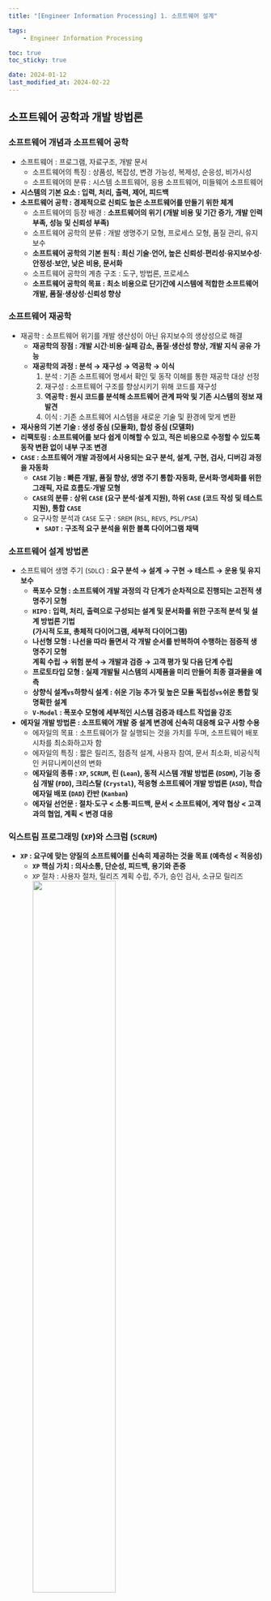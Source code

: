 ```yaml
---
title: "[Engineer Information Processing] 1. 소프트웨어 설계"

tags:
    - Engineer Information Processing

toc: true
toc_sticky: true

date: 2024-01-12
last_modified_at: 2024-02-22
---
```


## 소프트웨어 공학과 개발 방법론

### 소프트웨어 개념과 소프트웨어 공학

- 소프트웨어 : 프로그램, 자료구조, 개발 문서
  - 소프트웨어의 특징 : 상품성, 복잡성, 변경 가능성, 복제성, 순응성, 비가시성
  - 소프트웨어의 분류 : 시스템 소프트웨어, 응용 소프트웨어, 미들웨어 소프트웨어
- <b>시스템의 기본 요소 : 입력, 처리, 출력, 제어, 피드백</b>
- <b>소프트웨어 공학 : 경제적으로 신뢰도 높은 소프트웨어를 만들기 위한 체계</b>
  - 소프트웨어의 등장 배경 : <b>소프트웨어의 위기 (개발 비용 및 기간 증가, 개발 인력 부족, 성능 및 신뢰성 부족)</b>
  - 소프트웨어 공학의 분류 : 개발 생명주기 모형, 프로세스 모형, 품질 관리, 유지보수
  - <b>소프트웨어 공학의 기본 원칙 : 최신 기술·언어, 높은 신뢰성·편리성·유지보수성·안정성·보안, 낮은 비용, 문서화</b>
  - 소프트웨어 공학의 계층 구조 : 도구, 방법론, 프로세스
  - <b>소프트웨어 공학의 목표 : 최소 비용으로 단기간에 시스템에 적합한 소프트웨어 개발, 품질·생상성·신뢰성 향상</b>

### 소프트웨어 재공학

- 재공학 : 소프트웨어 위기를 개발 생산성이 아닌 유지보수의 생상성으로 해결
  - <b>재공학의 장점 : 개발 시간·비용·실패 감소, 품질·생산성 향상, 개발 지식 공유 가능</b>
  - <b>재공학의 과정 : 분석 → 재구성 → 역공학 → 이식</b>
    1. 분석 : 기존 소프트웨어 명세서 확인 및 동작 이해를 통한 재공학 대상 선정
    2. 재구성 : 소프트웨어 구조를 향상시키기 위해 코드를 재구성
    3. <b>역공학 : 원시 코드를 분석해 소프트웨어 관계 파악 및 기존 시스템의 정보 재발견</b>
    4. 이식 : 기존 소프트웨어 시스템을 새로운 기술 및 환경에 맞게 변환
- <b>재사용의 기본 기술 : 생성 중심 (모듈화), 합성 중심 (모델화)</b>
- <b>리팩토링 : 소프트웨어를 보다 쉽게 이해할 수 있고, 적은 비용으로 수정할 수 있도록 동작 변환 없이 내부 구조 변경</b>
- <b><code>CASE</code> : 소프트웨어 개발 과정에서 사용되는 요구 분석, 설계, 구현, 검사, 디버깅 과정을 자동화</b>
  - <b><code>CASE</code> 기능 : 빠른 개발, 품질 향상, 생명 주기 통합·자동화, 문서화·명세화를 위한 그래픽, 자료 흐름도·개발 모형</b>
  - <b><code>CASE</code>의 분류 : 상위 <code>CASE</code> (요구 분석·설계 지원), 하위 <code>CASE</code> (코드 작성 및 테스트 지원), 통합 <code>CASE</code></b>
  - 요구사항 분석과 ```CASE``` 도구 : ```SREM``` (```RSL```, ```REVS```, ```PSL/PSA```)
    - <b><code>SADT</code> : 구조적 요구 분석을 위한 블록 다이어그램 채택</b>

### 소프트웨어 설계 방법론

- 소프트웨어 생명 주기 (```SDLC```) : <b>요구 분석 → 설계 → 구현 → 테스트 → 운용 및 유지보수</b>
  - <b>폭포수 모형 : 소프트웨어 개발 과정의 각 단계가 순차적으로 진행되는 고전적 생명주기 모형</b>
  - <b><code>HIPO</code> : 입력, 처리, 출력으로 구성되는 설계 및 문서화를 위한 구조적 분석 및 설계 방법론 기법<br>(가시적 도표, 총체적 다이어그램, 세부적 다이어그램)</b>
  - <b>나선형 모형 : 나선을 따라 돌면서 각 개발 순서를 반복하여 수행하는 점증적 생명주기 모형<br>계획 수립 → 위험 분석 → 개발과 검증 → 고객 평가 및 다음 단계 수립</b>
  - <b>프로토타입 모형 : 실제 개발될 시스템의 시제품을 미리 만들어 최종 결과물을 예측</b>
  - <b>상향식 설계<code>vs</code>하향식 설계 : 쉬운 기능 추가 및 높은 모듈 독립성<code>vs</code>쉬운 통합 및 명확한 설계</b>
  - <b><code>V-Model</code> : 폭포수 모형에 세부적인 시스템 검증과 테스트 작업을 강조</b>
- <b>에자일 개발 방법론 : 소프트웨어 개발 중 설계 변경에 신속히 대응해 요구 사항 수용</b>
  - 에자일의 목표 : 소프트웨어가 잘 실행되는 것을 가치를 두며, 소프트웨어 배포 시차를 최소화하고자 함
  - 에자일의 특징 : 짧은 릴리즈, 점증적 설계, 사용자 참여, 문서 최소화, 비공식적인 커뮤니케이션의 변화
  - <b>에자일의 종류 : <code>XP</code>, <code>SCRUM</code>, 린 (<code>Lean</code>), 동적 시스템 개발 방법론 (<code>DSDM</code>), 기능 중심 개발 (<code>FDD</code>), 크리스탈 (<code>Crystal</code>), 적응형 소프트웨어 개발 방법론 (<code>ASD</code>), 학습 에자일 배포 (<code>DAD</code>) 칸반 (<code>Kanban</code>)</b>
  - <b>에자일 선언문 : 절차·도구 < 소통·피드백, 문서 < 소프트웨어, 계약 협상 < 고객과의 협업, 계획 < 변경 대응</b>

### 익스트림 프로그래밍 (```XP```)와 스크럼 (```SCRUM```)

- <b><code>XP</code> : 요구에 맞는 양질의 소프트웨어를 신속히 제공하는 것을 목표 (예측성 < 적응성)</b>
  - <b><code>XP</code> 핵심 가치 : 의사소통, 단순성, 피드백, 용기와 존중</b>
  - ```XP``` 절차 : 사용자 절차, 릴리즈 계획 수립, 주가, 승인 검사, 소규모 릴리즈<br><img src="https://github.com/pocj8ur4in/pocj8ur4in.github.io/assets/105341168/3c2895a0-fcc9-4d80-ac10-f46d5e5258f6" width="60%">
  - <b><code>XP</code>의 12가지 프랙티스 : <code>Pair Programming</code>, <code>Planning Game</code>, <code>Test-Driven Development</code>, <code>Whole Team</code>, <code>Continuous Process</code>, <code>Small Releases</code>, <code>Coding Standards</code>, <code>Collective Code Ownership</code>, <code>Simple Design</code>, <code>System Metaphor</code>, <code>Sustainable Pace</code></b>
- ```SCRUM``` : 요구사항 변경에 신속히 대처할 수 있는  반복적이고 점진적인 팀 중심 소프트웨어 개발 방법론
  - ```SCRUM``` 5가지 가치 : 확약, 전념, 정직, 존중, 용기
  - <b><code>SCRUM</code> 역할 : 제품 책임자, 스크럼 마스터, 스크럼 팀</b>
  - <b><code>SCRUM</code> 절차 : 제품 백로그, 스프린트, 스프린트 데일리 미팅, 스프린트 플래닝 미팅, 스프린트 리뷰, 스프린트 회고<br><img src="https://github.com/pocj8ur4in/pocj8ur4in.github.io/assets/105341168/15aa64aa-e1eb-46ba-8eb3-95257eefbe53" width="70%"></b>
    - <b>스프린트 : 작은 단위의 개발 업무를 단기간에 개발, 2~4주마다 이해 관계자에 진척도 보고</b>

## 현행 시스템 분석과 요구 분석

### 현행 시스템 분석

- 현행 시스템 분석 : 어떤 하위 시스템으로 구성되어 있는지 파악하는 절차
  - 현행 시스템 분석의 목적 : 개발 시스템의 개발 범위를 확인하고 이행하기 위한 방향성 설정
  - 시스템 아키텍처 : 상위 시스템과 하위 시스템이 어떤 관계로 상호 작용하는지 각 동작 원리와 구성을 표현한 것
  - <b>현행 시스템 파악 절차 : 시스템 및 인터페이스 →  소프트웨어 아키텍처 → 하드웨어 및 네트워크 구성</b>
    - 시스템 구성 : 기간 업무, 지원 업무로 구분
    - 시스템 기능 : 주요 기능과 하부 기능으로 계층형으로 표시
    - <b>인터페이스 현황 : 단위 업무 시스템 및 시스템 간 통신하는 데이터를 명시</b>
    - 소프트웨어 현황 : 소프트웨어 라이선스 적용 방식 (사이트, 서버, 프로세서, 코어, 사용자 수)
    - 하드웨어 현황 : 서버 사양, 서버 이중화 여부 파악
    - 네트워크 현황 : 시스템의 네트워크 구성 형태를 그림으로 표현
    - 개발 기술 환경 분석 : 플랫폼, ```OS```, ```DBMS```, 미들웨어 분석
- 플랫폼 : 응용 프로그램을 실행하기 위한 하드웨어와 소프트웨어의 결합
  - 플랫폼의 종류 : 운영체제, 어플리케이션, 클라우드, 데이터베이스, 개발, 모바일, ```IoT```, 인터넷 서비스, 개발...
  - <b>플랫폼 성능 특성 분석 항목 : 경과 시간, 사용률, 응답 시간, 가용성</b>
  - 플랫폼 성능 특성 분석 방법 : 성능 테스트, 사용자 인터뷰, 문서 점검
  - 플랫폼 사용할 때의 이점 : 개발·운영·유지보수 비용 감소, 안정성·보안성 향상, 여러 플랫폼·커뮤니티 지원
- ```OS``` : ```HW·SW``` 자원 관리 및 공통 서비스 제공, 사용자와의 인터페이스 제공
  - ```OS``` 분석 항목 : 종류, 버전, 패치 일자, 백업 주기 분석
  - ```OS``` 고려 사항 : 가용성, 성능, 기술 지원, 주변 기기, 구축 비용
  - ```OS``` 메모리 누수 : 실행 소프트웨어가 정상 종료되지 않고 남아있는 증상
- 오픈소스 라이선스 : ```GNU```, ```GNU GPLv1```, ```BSD```, ```Apache 2.0```, ```GNU Affero General Public License v3.0```, ```Eclipse Public License 2.0```, ```Mozilla Public License 2.0```, ```Creative Commons```
- ```DBMS``` : 응용 프로그램과 데이터의 중재자로서 모든 응용 프로그램들이 데이터베이스를 공유할 수 있도록 관리
  - ```DBMS``` 목적 : 종속성 및 중복성 문제를 해결하기 위해 제안
  - ```DBMS``` 종류 : ```Oracle```, ```MSSQL```, ```MySQL```, ```SQLite```, ```MongoDB```, ```Redis```
  - <b><code>DBMS</code> 분석 항목 : 가용성, 성능, 기술 지원, 상호 호환성, 구축 비용</b>

### 요구사항 개발

- 요구공학 : 사용자 요구가 반영된 시스템 개발을 위해 사용자 요구를 추출, 분석, 명세, 검증, 관리
  - 요구사항 베이스라인 : 이해 당사자 간의 명시적 합의, 프로젝트 목표 달성 여부를 확인하는 기준
  - <b>요구사항 분류 : 기능 요구사항과 비기능 요구사항을 구분하고 우선순위 여부를 확인</b>
    - <b>기술 내용에 따른 분류 : 기능 요구사항 (사용자가 원하는 기능)<code>vs</code>비기능 요구사항 (수행 환경, 제약 조건)</b>
    -  기술 관점 및 대상에 따른 분류 : 시스템 요구사항<code>vs</code>사용자 요구사항
- ```SWEBOK``` 기반 요구사항 개발 프로세스 : <b>도출 → 분석 → 명세 → 검증</b>
  - 요구사항 도출 : 현재 상태를 파악하고 문제를 정의하고 목표를 도출
  - <b>요구사항 분석 : 소프트웨어가 어떻게 상호 작용하는지 이해하고, 요구사항 정의를 도출 및 문서화</b>
    - <b>분석 기법 : 사용자 의견 청취, 사용자 인터뷰, 문서 및 모델 분석, 설문 조사</b>
    - 분석 단계 : 문제 인식 → 전개 → 평가 및 종합 → 검토 → 문서화
  - 요구사항 명세 : 시스템 정의 및 요구사항, 소프트웨어 요구사항을 문서화
    - <b>명세 기법 : 정형 명세 (수학적 + 정확한 표현, 명세·구현의 일치)<code>vs</code>비정형 명세 (자연어 + 작성·이해 용이, 다양한 전달 방법)</b>
  - 요구사항 확인 : 문서로 만들어진 내용을 확인 및 검증
  - 요구사항 관리 : 요구사항 명세서와 관련된 변경 사항을 추적 및 관리
- <b>요구사항 관리 도구의 필요성 : 프로세스 효율성 재고 및 관리·분석·추적·평가·의사소통 용이</b>
- 요구사항 할당 : 요구사항을 만족시키기 위한 아키텍처 구성 요소를 식별

### 요구사항 확인 기법과 ```FTR```

- 요구사항 확인 기법 : 인터뷰, 설문 조사, 시나리오, 스토리보드, 워크숍, 브레인스토밍, 분석 모델링
  - <b>프로토타이핑 : 도출된 요구사항을 토대로 시제품을 제작해 대상 시스템과 바교하여 추가 요구사항을 재작성</b>
    - 프로토타이핑 절차 : 요구사항 분석 → 설계 → 개발 → 검토·피드백 → 프로토타입 정제 → 요구사항 검증
  - 모델 검증 : 분석 단계에서 개발된 모델의 품질을 검증
    - 정적 분석 : 객체 모델에서 객체 간에 존재하는 의사소통 경로를 검증하기 위해 명세의 일관성·정확성 확인
    - 동적 분석 : 모델을 검증하기 위해 소스 코드를 직접 실행해 메모리 누수 현황 및 스레드 결함 분석
  - 요구사항 검토 : 여러 검토자자가 에러, 잘못된 가정, 불명확성, 표준과의 차이를 탐색
  - <b>인수 테스트 : 소프트웨어가 요구사항을 만족하는지 확인하기 위한 테스트</b>
    - 인수 테스트 종류 : 계약 인수 테스트, 규정 인수 테스트, ```α```·```β```검사, 사용자 인수 테스트, 운영 인수 테스트
    - 인수 테스트 절차 : 계획 → 설계 → 구현 → 검토 → 수행 → 완료
  - <b>정형 기술 검토 : 소프트웨어 개발 산출물 대상 요구사항 일치 여부·표준 준수·결합 발생 여부를 검토하는 정적 분석</b>
    - 정형 기술 검토 특징 : 구조화된 절차, 전문가의 참여 필요, 개발 초기 적용 가능, 문서화의 중요성
    - <b>정형 기술 검토 지침 : 의제 및 범위 유지, 참가자 수 제한, 체크리스트 및 일정 할당, 검토에 집중, 논쟁 제한, 명확한 문제 영역</b>

### ```UML```과 럼바우 분석 기법

- 개념 모델링 : 요구사항을 이해하기 쉽도록 실 세계의 상황을 단순화하여 개념적으로 표현한 모델을 생성하는 과정
  - 개발 대상 도메인의 엔티티 및 관계와 종속성을 반영
- <b><code>UML</code> : 객체지향 소프트웨어 개발 과정의 모델링 기술 및 방법론을 통합한 범용 모델링 언어</b>
  - ```UML``` 특성 : 시각화, 문서화, 명세화, 구축, 확장성, 표준화된 언어
  - <b><code>UML</code> 관점 : 기능적 (유스케이스 다이어그램), 정적 (클래스 다이어그램), 동적 (시퀀스·상태 다이어그램)</b>
  - <b><code>UML</code> 구성 : 사물 (객체 간의 관계 형성 대상), 관계 (객체 간의 연관성 표현), 다이어그램 (격체의 관계 도식화)</b>
    - <b>스테레오타입 : <code>UML</code> 구성 외에 추가적인 확장 요소를 표현 (<code><<>></code>으로 포현)</b>
    - <code>UML</code> 접근 제어자 : ```public``` (```+```), ```private``` (```-```), ```protected``` (```#```), ```package``` (```~```)
    - <code>UML</code> 표현 : ```1``` (```1``` 객체 연결), ```*``` 또는 ```0..*``` (0이나 0 이상 객체 연결), ```1..*``` (1이거나 1 이상 객체 연결), ```0..1``` (0이거나 1 객체 연결), ```1, 3, 5``` (1이거나 3이거나 6 객체 연결), ```n``` (```n```개 객체 연결), ```m..*``` (```m```이거나 ```m```개 이상 객체 연결)``
- <b>럼바우 객체지향 분석 (= 객체 모델링 기법) : 소프트에어 구성 요소를 그래픽으로 모형화</b>
  - <b>럼바우 객체지향 분석 절차 : 객체 모델링 (객체 다이어그램) → 동적 모델링 (상태도) → 기능 모델링 (자료 흐름도)</b>
    - 객체 모델링 : 시스템에서 요구되는 객체를 찾아 속성, 연산, 관계를 규정하여 객체를 다이어그램으로 표시
    - 동적 모델링 : 제어 흐름, 상호 작용, 동작 순서 등의 상태를 시간 흐름에 따라 상태 다이어그램으로 표시
    - 기능 모델링 : 여러 프로세스 간 자료 흐름 표시 (어떤 데이터를 입력해 어떤 결과를 가져올 수 있을지 표현)

### ```UML``` 다이어그램

- <b>구조 다이어그램 : 시스템 구조와 구성 요소 간의 관계를 시각적으로 표현</b>
  - <b>클래스 다이어그램 : 시스템 내 클래스·인터페이스 및 그 관계를 시각적 표현, 클래스 속성·메소드로 구현 정보 제공</b>
  - 객체 다이어그램 : 특정 시점의 객체 간의 관계 및 상태 표현, 클래스들이 어떻게 실제로 인스턴스화되는지 표현
  - 복합체 구조 다이어그램 : 시스템의 복잡한 구조를 모델링하기 위해 객체의 내부 구조 및 상호 작용을 표현
  - 배치 다이어그램 : 시스템의 물리적 배치 및 구성, 하드웨어와 소프트웨어 간의 관계를 표현
  - <b>컴포넌트 다이어그램 : 소프트웨어 시스템의 컴포넌트의 구조 및 관계 표현, 어떤 기능을 수행하는지 나타내 모듈화 및 재사용에 유용</b>
  - 패키지 다이어그램 : 시스템을 구성하는 여러 개체를 그룹화하여 표현하여 모듈화나 구조화를 표현
- <b>행위 다이어그램 : 시스템 내 상호작용, 메시지 흐름, 객체 간의 상호 작용와 같은 시스템의 동작을 그래픽으로 표현</b>
  - 유스케이스 다이어그램 : 시스템 및 시스템과 사용자 간의 상호 작용을 시각적으로 표현
  - <b>액티비티 다이어그램 : 시스템 내부 프로세스나 작업 흐름을 시각적으로 표현</b>
  - 상태 머신 다이어그램 : 객체의 생명주기와 상태 변화를 상태, 이벤트, 전이로 구성하여 표현
  - 협력 다이어그램 : 객체들이 서로 메시지를 주고받는 과정을 객체, 메시지로 표현
  - 상호 작용 다이어그램 : 유스케이스를 수행하기 위해 객체들이 어떻게 상호 작용하는지 객체 간 메시지를 통해 표현
    - <b>순차 다이어그램 : 시스템 구성 요소들이 어떻게 상호 작용하는지 객체, 생명선, 실행, 메시지, 시간으로 표현</b>
    - 통신 다이어그램 : 시스템에서 객체 간의 통신을 객체 간의 관계 및 역할, 메시지 흐름, 시간 흐름으로 표현
- <b>클래스 다이어그램 : 시스템을 구성하는 객체 간의 관계를 추상화한 모델을 논리적 구조로 표현</b><br><img src="https://github.com/pocj8ur4in/pocj8ur4in.github.io/assets/105341168/f36208b8-a953-41f7-99fc-08b8d3c92de6" width="60%">
- 유스케이스 다이어그램 : 사용자 요구를 기능적 측면에서 기술하기 위해 액터와 유스케이스로 구성하여 표현<br><img src="https://github.com/pocj8ur4in/pocj8ur4in.github.io/assets/105341168/2d87dd8e-b6b4-42c1-be8c-ab555c15a5af" width="60%">
  - <b>유스케이스 다이어그램 요소 : 시스템 경계, 액터, 유스케이스, 관계 (연관, 포함, 확장, 일반화)</b>
  - 유스케이스 다이어그램 작성 단계 : 액터 식별 → 유스케이스 식별 → 관계 정의 → 유스케이스 구조화
  - 유스케이스 다이어그램 관계 표현 : ```UML``` 관계를 통해 표현<br><img src="https://github.com/pocj8ur4in/pocj8ur4in.github.io/assets/105341168/08a0c2b5-b7ad-420f-9b08-979fdf3deaf7" width="70%">
    - ```UML``` 연관 관계 : 한 사물의 객체가 다른 사물의 객체와 연결된 것을 표현 (연관 관계명, 역할명)
    - <b><code>UML</code> 의존 관계 : 연관 관계와 동일하나, 메소드드를 사용할 때처럼 짧은 시간만을 유지</b>
    - <b><code>UML</code> 일반화 관계 : 객체지향의 상속 관계를 표현 (하위 클래스와 상위 클래스 간의 관계를 표현)</b>
    - ```UML``` 집합 관계 : 전체 객체와 부분 객체 간의 관계를 표현
    - ```UML``` 포함 관계 : 부분 객체가 전체 객체에 속하는 강한 집합 연관의 관계를 표현
    - <b><code>UML</code> 실체화 관계 : 인터페이스와 실제 구현된 일반 클래스 간의 관계로 존재하는 행동에 대한 구현을 표현</b>

## <code>UI</code> 설계

### <code>UI</code> 환경 분석

- <code>UI</code> 표준을 위한 환경 분석
  - 사용자 경향 분석 : 기존 <code>UI</code> 경향을 숙지해 현재 <code>UI</code>의 단점 작성
  - 기능 및 설계 분석 : 기능 조작성, 오류 방지, 최소한의 조작으로 업무 처리가 가능한지, <code>UI</code>의 정보 전달이 어떤지
- <code>UI</code> 요구사항 요소 : 데이터 요구, 기능 요구, 제품 및 서비스 품질, 제약 사항
- 정황 시나리오 : 개발 서비스의 초기 모양 상상 (사용자 관점에서 높은 수준·낙관적 상황을 가정해 기초 시나리오 작성)

### <code>UI</code> 표준과 지침

- <code>UI</code> : 인간, 디지털 기기, 소프트웨어 간에 의사소통이 가능하도록 만든 매개체
  - <code>UI</code> 분야 : 표현, 정보 제공 및 전달, 기능<br>→ 웹 디자인, 모바일 앱 디자인, 게임 디자인, 산업 디자인, 기계 학습 인터페이스
  - <b><code>UI</code> 개발 시스템이 가져야할 기능 : 사용자의 입력 검증, 에러 및 에러 메시지 처리, 도움과 프롬프트 제공</b>
- <b><code>UI</code> 설계 원칙 : 직관성, 유효성, 학습성, 유연성</b>
- <b><code>UI</code> 설계 지침 : 사용자 중심, 일관성, 단순성, 가시성, 표준화, 접근성, 결과 예측 가능, 명확성, 오류 발생 해결</b>
- <code>UI</code> 구현 표준 : 화면 구성, 화면 이동과 같이 화면에서 공통적으로 갖춰어야 할 최소의 <code>UI</code> 요소 및 배치 규칙
  - <code>UI</code> 설계 시 오류 지침 : 명확하고 이해하기 쉬운 메시지, 문제 해결 방법 제공, 시각적 강조 및 사용자 경험 고려
  - <code>UI</code> 표준 구성 : 전체 <code>UX</code> 원칙, 정책·철학, <code>UI</code> 스타일 가이드, <code>UI</code> 패턴 모델 정의, <code>UI</code> 표준 수립 조직 구성
- <code>UX</code> : 제품을 대상으로 직·간접적으로 사용하면서 느끼고 생각하는 지각·반응·행동과 같은 모든 경험

### <code>UI</code> 설계

- <code>UI</code> 설계 단계 : 문제 정의 → 사용자 모델 정의 → 작업 분석 → 컴퓨터 오브젝트·기능 정의 → ```UI``` 정의 → 디자인 평가
  - <code>UI</code> 메뉴 구조 설계, 내부 및 외부 화면과 폼 설계, <code>UI</code> 검토 수행
  - <code>UI</code> 요구사항 정의 : 시스템 구조, 사이트맵, 프로세스 정의, 화면 설계
- <b><code>UI</code>의 종류 : <code>CLI</code>, <code>GUI</code>, <code>NUI</code>, <code>OUI</code>, <code>TUI</code>, <code>WUI</code>, <code>Touch UI</code></b>
- <code>UI</code> 설계 도구
  - 와이어 프레임 : 화면 단위로 레이아웃을 설계
  - <b>목업 : 실물 크기의 정적 모형을 시각적으로 구현</b>
  - 스토리보드 : 사용자, 작업, 인터페이스 간의 상호 작용을 시각화
- <b><code>UI</code>의 요소 : 라디오 버튼, 체크박스, 토글 버튼, 드롭다운 리스트</b>
- ```UI``` 프로토타입 : 시제품을 제작해 대상 시스템과 비교하면서 개발 중에 도출되는 추가 요구사항을 지속적으로 재작성
- 감성 공학 : 인간이 가진 소망으로서의 이미지나 감성 구체화 (```HCI``` 설계에 정량 측정 및 평가, 여러 학문 융합)

## ```SW``` 설계

### ```SW``` 설계 모델링

- <b><code>SW</code> 설계 모델링 : 요구사항에 만족하는 <code>SW</code>의 내부 구조 및 동적 행위를 모델링하여 표현</b>
  - ```SW``` 설계 모델링 주의사항 : 요구사항 분석의 정확성, 모델링의 명확성, 모듈화의 적절성, 일관성 유지, 변화 대응
  - ```SW``` 설계 원리 : 분할과 정복, 추상화, 단계적 분해, 모듈화, 정보 은닉
  - <b><code>SW</code> 설계 분류 : 상위 설계 (아키텍처, 데이터, 인터페이스) / 하위 설계 (모듈, 자료구조, 알고리즘)</b>
- <code>SW</code> 공학에서의 모델링 : 모델과 ```ing```의 결합으로 모델을 만드는 일을 의미
  - <code>SW</code> 설계 대상 : 구조 모델링, 행위 모델링
  - <code>SW</code> 설계 방법 : 구조적 설계, 자료 중심 설계, 객체지향 설계
- <b><code>SW</code> 구조도 : 모듈과 모듈 간의 관계를 상자와 선으로 표시하는 구조적 설계 방법</b>
  - <code>SW</code> 구조도 용어 : ```Fan-in```, ```Fan-out```, ```Depth```, ```Width```, ```Super Ordinate```, ```Subordinate```

<img src="https://github.com/pocj8ur4in/pocj8ur4in.github.io/assets/105341168/1d597b81-18c1-43e3-833b-7a63ced56739" width="60%">

### 구조적 분석 도구

- <b>자료 흐름도 : 시스템 내 모든 자료를 처리, 자료 흐름, 자료 저장소, 단말로 기술하여 분석</b>
  - <b>자료 흐름도 특징 : 시스템·프로그램 간 총체적 데이터 흐름 표시 가능, 다차원적·그림 중심·하향식 분할 원리</b>
  - 자료 흐름도 원칙 : 자료 보존, 최소 자료 입력, 독립성, 지속성, 순차 처리, 영구성
  - <b>자료 흐름도의 구성 요소 및 표기법 : 화살표·원·사각형·직선으로 표시</b><br><img src="https://github.com/pocj8ur4in/pocj8ur4in.github.io/assets/105341168/187981a0-bb1b-4cec-806e-6dcb65556ec4" width="80%">
- 소단윈 명세서 : 세분화된 자료 흐름도에서 최하위 단계 프로세스의 처리 절차를 설명
- 구조적 언어 : 자연어의 일부분으로 한정된 단어, 문형와 같은 제한된 구조로 명세서 작성
- 의사 결정 나무 : 현재 상황과 목표와의 상호 관련을 나무 가지로 표현
- 의사 결졍표 : 복잡한 의사결정 논리를 기술하여 자료 처리 분야에 활용
- <b>자료 사전 : 시스템과 관련된 모든 자료 명세 및 속성을 파악하기 위해 조직화된 도구</b><br><img src="https://github.com/pocj8ur4in/pocj8ur4in.github.io/assets/105341168/9c2cbcaf-1bca-486a-90ac-70702a62962c" width="80%">

### 모듈

- <b>모듈 : 전체 프로그램에서 어떤 기능을 수행할 수 있는 실행 코드<b>
  - <b>모듈화를 통해 얻을 수 있는 것 : 유지보수 용이성, 재사용성, 테스트 용이성, 확장성, 독립성</b>
  - <b>결합도 : 서로 다른 모듈 간의 기능적인 연관 정도 (결합도를 낮게 하면 독립성이 향상)</b><br><img src="https://github.com/pocj8ur4in/pocj8ur4in.github.io/assets/105341168/7e0cc48a-3e81-42f4-be75-778d43d5106b" width="70%">
  - <b>응집도 : 같은 모듈 내 요소들이 서로 관련된 정도 (응집도가 높으면 필요한 요소들로 구성됨을 의미)</b><img src="https://github.com/pocj8ur4in/pocj8ur4in.github.io/assets/105341168/52f3b489-9f22-4ab1-810a-983ffabe4bfc" width="70%">
  - <b> 모듈 설계 방법 : 출입구 하나, 유지보수 쉽게, 모듈 크기 작게, 예측 가능한 크기, 계층적 자료 조직, 복잡도·중복 최소화</b>
  - <b>모듈 (실질적인 구현 단위)<code>vs</code>컴포넌트 (실제 동작하는 엔티티 단위)</b><br><img src="https://github.com/pocj8ur4in/pocj8ur4in.github.io/assets/105341168/aa627e7c-90eb-4925-a549-d4230444e985" width="70%">
  - 모듈 분할의 특징 : 추상화, 모듈화, 정보 은닉, 복잡도, 시스템 구조

### 재사용

- <b>재사용 : 검증된 기능을 파악하여 재구성</b> (라이브러리, 프레임워크, 컴포넌트, 마이크로서비스)
  - <b>재사용 규모에 따른 구분 : 함수와 객체, 어플리케이션, 컴포넌트</b>
- 공통 모듈 : 각 서브 시스템에서 공통으로 사용하는 기능을 묶어 하나의 공통된 모듈로 개발
  - <b>공통 모듈 명세 기법 : 정확성, 명확성, 완전성, 일관성, 추적성</b>
  - 공통 모듈 테스트 : 화이트박스 테스트, 메소드 기반 테스트, 화면 기반 테스트
- 모듈 명세화 도구 : 흐름도, 의사결정도, ```PDL```, 상태 전이도, 행위도
  - <b><code>N-S</code> 도표 : 구조적 프로그램의 순차-선택-반복의 구조를 사각형으로 도식화</b>
  - 의사 코드 : 사람이 이해하기 쉽도록 약속된 형식으로 작성된 코드
  - 의사 결정표 : 모듈의 동작을 결정하는 조건과 결과를 표로 나타낸 문서

### 소프트웨어 아키텍처

- 소프트웨어 아키텍처 : 요구사항을 기반으로 개발 대상 소프트웨어의 기본 틀을 만드는 것
  - <b>소프트웨어 아키텍처 시스템 품질 속성 : 가용성, 변경 용이성, 성능, 보안성, 사용 편의성, 시험 용이성</b>
  - 소프트웨어 아키텍처 특징 : 간략성, 추상화, 가시성
  - 소프트웨어 아키텍처 복잡도 관리 종류 : 과정 추상화, 데이터 추상화, 제어 추상화
  - <b>아키텍처 프레임워크 : 복잡한 소프트웨어 문제의 해결 및 서술에 필요한 기본 구조를 제공하여 재사용 용이하게 함</b><br><img src="https://github.com/pocj8ur4in/pocj8ur4in.github.io/assets/105341168/4f99f136-db35-49a6-a52f-b8f59719568a" width="70%">
  - 소프트웨어 아키텍처 설계 원리 : 단순성, 효율성, 분할 및 계층화, 추상화, 모듈화
  - <b>소프트웨어 설계 과정 : 설계 목표의 설정 → 시스템 타입 결정 → 스타일 적용 및 커스텀마이즈 → 서브 시스템 기능·인터페이스 동작 작성 → 아키텍처 설계 검토</b>
- 소프트웨어 아키텍처 평가 방법론 : 예측 평가, 실무 평가, 사례 평가, 정량적 평가
  - 소프트웨어 아키텍처 평가 방법론 종류 : ```SAAM```, ```ATAM```, ```CBAM```, ```ARID```, ```ADR```
- 소프트웨어 아키텍처 ```4+1 View Model``` : 다양하고 동시적인 뷰를 기반으로 소프트웨어 위주 시스템 아키텍처 묘사
  - 소프트웨어 아키텍처 ```4+1 View Model``` 구성 요소 : 유스케이스 뷰, 논리 뷰, 프로세스 뷰, 구현 뷰, 배포 뷰

### 소프트웨어 아키텍처 패턴

- <b>소프트웨어 아키텍처 패턴 : 소프트웨어 아키텍처를 설계하는 데 발생하는 문제점을 해결하기 위한 재사용 가능한 솔루션</b>
  - 계층 구조 패턴 : 소프트웨어를 계층 단위로 나눔 (프레젠테이션, 어플리케이션, 데이터의 ```3-tier``` 아키텍처 패턴)
- <b><code>MVC</code> : <code>UI</code>와 비즈니스 로직을 분리해 모델, 뷰, 컨트롤러로 구성된 패턴</b>
- 클라이언트-서버 패턴 : 하나의 서버와 다수의 클라이언트로 구성하여 서버에 서비스를 요청하면 통신하는 구조
- <b>파이프 필터 패턴 : 데이터 스트림을 생성 및 처리하기 위해 필터, 파이프로 구성된 패턴</b>
- <code>Peer to Peer</code> 패턴 : 클라이언트-서버에 대칭적 특징 추가, 한 컴포넌트에 대응되는 <code>Peer</code>로 클라이언트, 서버 수행
- 브로커 패턴 : 컴포넌트가 컴퓨터와 사용자를 연결해주는 중앙 집중식 서버인 브로커 역할을 하며 분산 시스템에 사용
- 블랙보드 패턴 : 결정적 해결 전략이 없는 문제의 해결을 위해 블랙보드의 데이터를 컴포넌
  
### 코드 설계



## 객체지향 설계와 디자인 패턴

### 소프트웨어 설계 기법과 객체지향 프로그래밍



### 객체지향 설계 원칙



### 디자인 패턴



### ```GOF``` 패턴



## 시스템 인터페이스 설계

### 시스템 인터페이스 요구사항 확인



### 시스템 인터페이스 대상 식별



### 미들웨어 솔루션

